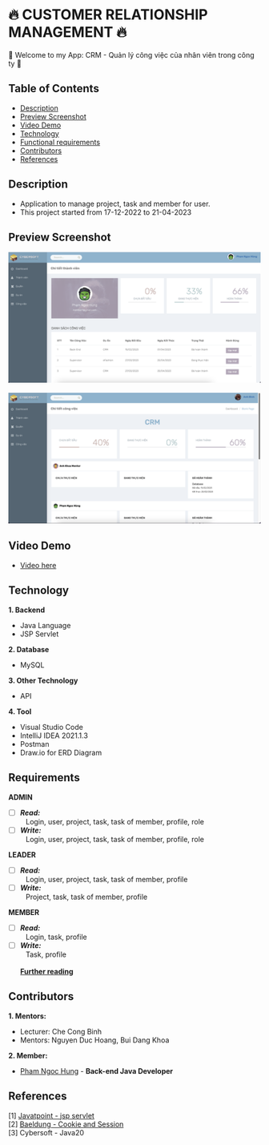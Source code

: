 # :fire: CUSTOMER RELATIONSHIP MANAGEMENT :fire:
:wave: Welcome to my App: CRM - Quản lý công việc của nhân viên trong công ty :wave:

## Table of Contents
- [Description](#description)
- [Preview Screenshot](#preview-screenshot)
- [Video Demo](#video-demo)
- [Technology](#technology)
- [Functional requirements](#requirements)
- [Contributors](#contributors)
- [References](#references)

## Description
- Application to manage project, task and member for user.
- This project started from 17-12-2022 to 21-04-2023

## Preview Screenshot

<div align="center">
  <img src="https://raw.githubusercontent.com/gherangme/crm-app/main/pic/Preview%20Screenshot.png"><br><br>
  <img src="https://raw.githubusercontent.com/gherangme/crm-app/main/pic/Preview.png">
</div>

## Video Demo
- [Video here](https://www.youtube.com/watch?v=S445jzo5A9c) 
  
## Technology

**1. Backend**
  - Java Language
  - JSP Servlet

**2. Database**
  - MySQL

**3. Other Technology**
- API

**4. Tool**
  - Visual Studio Code
  - IntelliJ IDEA 2021.1.3
  - Postman
  - Draw.io for ERD Diagram

## Requirements

**ADMIN**
  - [ ] ***Read:*** <br>
  &ensp; Login, user, project, task, task of member, profile, role
  - [ ] ***Write:*** <br>
  &ensp; Login, user, project, task, task of member, profile, role
  
**LEADER**
  - [ ] ***Read:*** <br>
  &ensp; Login, user, project, task, task of member, profile
  - [ ] ***Write:*** <br>
  &ensp; Project, task, task of member, profile
  
**MEMBER**
  - [ ] ***Read:*** <br>
  &ensp; Login, task, profile
  - [ ] ***Write:*** <br>
  &ensp; Task, profile <br><br>
[**Further reading**](https://github.com/gherangme/crm-app/tree/main/pic)

## Contributors
**1. Mentors:**
- Lecturer: Che Cong Binh
- Mentors: Nguyen Duc Hoang, Bui Dang Khoa

**2. Member:**
- [Pham Ngoc Hung](https://github.com/gherangme) - **Back-end Java Developer**

## References
[1] [Javatpoint - jsp servlet](javatpoint.com/servlet-tutorial) <br>
[2] [Baeldung - Cookie and Session](https://www.baeldung.com/java-servlet-cookies-session) <br>
[3] Cybersoft - Java20
